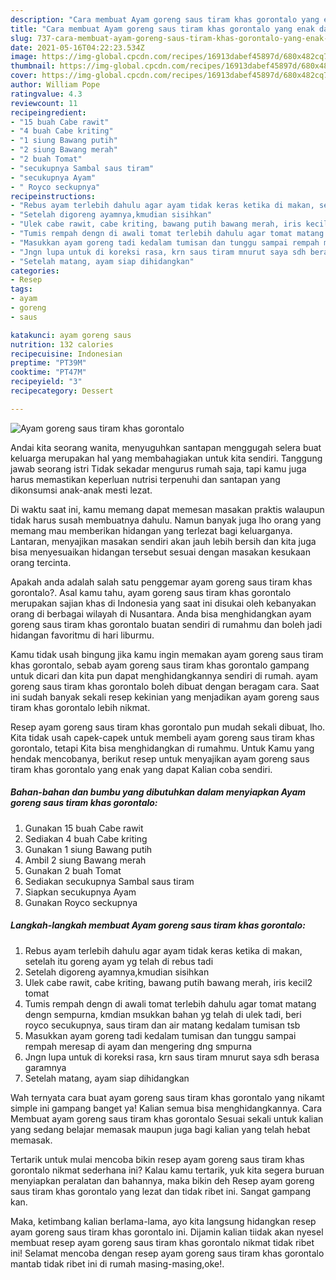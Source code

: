 ```yaml
---
description: "Cara membuat Ayam goreng saus tiram khas gorontalo yang enak dan Mudah Dibuat"
title: "Cara membuat Ayam goreng saus tiram khas gorontalo yang enak dan Mudah Dibuat"
slug: 737-cara-membuat-ayam-goreng-saus-tiram-khas-gorontalo-yang-enak-dan-mudah-dibuat
date: 2021-05-16T04:22:23.534Z
image: https://img-global.cpcdn.com/recipes/16913dabef45897d/680x482cq70/ayam-goreng-saus-tiram-khas-gorontalo-foto-resep-utama.jpg
thumbnail: https://img-global.cpcdn.com/recipes/16913dabef45897d/680x482cq70/ayam-goreng-saus-tiram-khas-gorontalo-foto-resep-utama.jpg
cover: https://img-global.cpcdn.com/recipes/16913dabef45897d/680x482cq70/ayam-goreng-saus-tiram-khas-gorontalo-foto-resep-utama.jpg
author: William Pope
ratingvalue: 4.3
reviewcount: 11
recipeingredient:
- "15 buah Cabe rawit"
- "4 buah Cabe kriting"
- "1 siung Bawang putih"
- "2 siung Bawang merah"
- "2 buah Tomat"
- "secukupnya Sambal saus tiram"
- "secukupnya Ayam"
- " Royco seckupnya"
recipeinstructions:
- "Rebus ayam terlebih dahulu agar ayam tidak keras ketika di makan, setelah itu goreng ayam yg telah di rebus tadi"
- "Setelah digoreng ayamnya,kmudian sisihkan"
- "Ulek cabe rawit, cabe kriting, bawang putih bawang merah, iris kecil2 tomat"
- "Tumis rempah dengn di awali tomat terlebih dahulu agar tomat matang dengn sempurna, kmdian msukkan bahan yg telah di ulek tadi, beri royco secukupnya, saus tiram dan air matang kedalam tumisan tsb"
- "Masukkan ayam goreng tadi kedalam tumisan dan tunggu sampai rempah meresap di ayam dan mengering dng smpurna"
- "Jngn lupa untuk di koreksi rasa, krn saus tiram mnurut saya sdh berasa garamnya"
- "Setelah matang, ayam siap dihidangkan"
categories:
- Resep
tags:
- ayam
- goreng
- saus

katakunci: ayam goreng saus 
nutrition: 132 calories
recipecuisine: Indonesian
preptime: "PT39M"
cooktime: "PT47M"
recipeyield: "3"
recipecategory: Dessert

---
```



![Ayam goreng saus tiram khas gorontalo](https://img-global.cpcdn.com/recipes/16913dabef45897d/680x482cq70/ayam-goreng-saus-tiram-khas-gorontalo-foto-resep-utama.jpg)

Andai kita seorang wanita, menyuguhkan santapan menggugah selera buat keluarga merupakan hal yang membahagiakan untuk kita sendiri. Tanggung jawab seorang istri Tidak sekadar mengurus rumah saja, tapi kamu juga harus memastikan keperluan nutrisi terpenuhi dan santapan yang dikonsumsi anak-anak mesti lezat.

Di waktu  saat ini, kamu memang dapat memesan masakan praktis walaupun tidak harus susah membuatnya dahulu. Namun banyak juga lho orang yang memang mau memberikan hidangan yang terlezat bagi keluarganya. Lantaran, menyajikan masakan sendiri akan jauh lebih bersih dan kita juga bisa menyesuaikan hidangan tersebut sesuai dengan masakan kesukaan orang tercinta. 



Apakah anda adalah salah satu penggemar ayam goreng saus tiram khas gorontalo?. Asal kamu tahu, ayam goreng saus tiram khas gorontalo merupakan sajian khas di Indonesia yang saat ini disukai oleh kebanyakan orang di berbagai wilayah di Nusantara. Anda bisa menghidangkan ayam goreng saus tiram khas gorontalo buatan sendiri di rumahmu dan boleh jadi hidangan favoritmu di hari liburmu.

Kamu tidak usah bingung jika kamu ingin memakan ayam goreng saus tiram khas gorontalo, sebab ayam goreng saus tiram khas gorontalo gampang untuk dicari dan kita pun dapat menghidangkannya sendiri di rumah. ayam goreng saus tiram khas gorontalo boleh dibuat dengan beragam cara. Saat ini sudah banyak sekali resep kekinian yang menjadikan ayam goreng saus tiram khas gorontalo lebih nikmat.

Resep ayam goreng saus tiram khas gorontalo pun mudah sekali dibuat, lho. Kita tidak usah capek-capek untuk membeli ayam goreng saus tiram khas gorontalo, tetapi Kita bisa menghidangkan di rumahmu. Untuk Kamu yang hendak mencobanya, berikut resep untuk menyajikan ayam goreng saus tiram khas gorontalo yang enak yang dapat Kalian coba sendiri.

<!--inarticleads1-->

##### Bahan-bahan dan bumbu yang dibutuhkan dalam menyiapkan Ayam goreng saus tiram khas gorontalo:

1. Gunakan 15 buah Cabe rawit
1. Sediakan 4 buah Cabe kriting
1. Gunakan 1 siung Bawang putih
1. Ambil 2 siung Bawang merah
1. Gunakan 2 buah Tomat
1. Sediakan secukupnya Sambal saus tiram
1. Siapkan secukupnya Ayam
1. Gunakan  Royco seckupnya




<!--inarticleads2-->

##### Langkah-langkah membuat Ayam goreng saus tiram khas gorontalo:

1. Rebus ayam terlebih dahulu agar ayam tidak keras ketika di makan, setelah itu goreng ayam yg telah di rebus tadi
1. Setelah digoreng ayamnya,kmudian sisihkan
1. Ulek cabe rawit, cabe kriting, bawang putih bawang merah, iris kecil2 tomat
1. Tumis rempah dengn di awali tomat terlebih dahulu agar tomat matang dengn sempurna, kmdian msukkan bahan yg telah di ulek tadi, beri royco secukupnya, saus tiram dan air matang kedalam tumisan tsb
1. Masukkan ayam goreng tadi kedalam tumisan dan tunggu sampai rempah meresap di ayam dan mengering dng smpurna
1. Jngn lupa untuk di koreksi rasa, krn saus tiram mnurut saya sdh berasa garamnya
1. Setelah matang, ayam siap dihidangkan




Wah ternyata cara buat ayam goreng saus tiram khas gorontalo yang nikamt simple ini gampang banget ya! Kalian semua bisa menghidangkannya. Cara Membuat ayam goreng saus tiram khas gorontalo Sesuai sekali untuk kalian yang sedang belajar memasak maupun juga bagi kalian yang telah hebat memasak.

Tertarik untuk mulai mencoba bikin resep ayam goreng saus tiram khas gorontalo nikmat sederhana ini? Kalau kamu tertarik, yuk kita segera buruan menyiapkan peralatan dan bahannya, maka bikin deh Resep ayam goreng saus tiram khas gorontalo yang lezat dan tidak ribet ini. Sangat gampang kan. 

Maka, ketimbang kalian berlama-lama, ayo kita langsung hidangkan resep ayam goreng saus tiram khas gorontalo ini. Dijamin kalian tiidak akan nyesel membuat resep ayam goreng saus tiram khas gorontalo nikmat tidak ribet ini! Selamat mencoba dengan resep ayam goreng saus tiram khas gorontalo mantab tidak ribet ini di rumah masing-masing,oke!.

